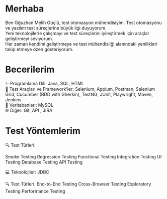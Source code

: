   # Merhaba 
Ben Oğuzhan Melih Güçlü, test otomasyon mühendisiyim. Test otomasyonu ve yazılım test süreçlerine büyük ilgi duyuyorum.  
Yeni teknolojilerle çalışmayı ve test süreçlerini iyileştirmek için araçlar geliştirmeyi seviyorum.  
Her zaman kendimi geliştirmeye ve test mühendisliği alanındaki yenilikleri takip etmeye özen gösteriyorum.  

# Becerilerim 
✨ Programlama Dili:     Java, SQL, HTML  
🔧 Test Araçları ve Framework’ler:     Selenium, Appium, Postman, Selenium Grid, Cucumber (BDD with Gherkin), TestNG, JUnit, Playwright, Maven, Jenkins  
💾 Veritabanları:     MySQL  
🌐 Diğer:     Git, API , JIRA  

# Test Yöntemlerim
🔍 Test Türleri:

Smoke Testing
Regression Testing
Functional Testing
Integration Testing
UI Testing
Database Testing
API Testing

💻 Teknolojiler:
JDBC

🔍 Test Türleri:
End-to-End Testing
Cross-Browser Testing
Exploratory Testing
Performance Testing


<!---
oguzhanmelihguclu/oguzhanmelihguclu is a ✨ special ✨ repository because its `README.md` (this file) appears on your GitHub profile.
You can click the Preview link to take a look at your changes.
--->
